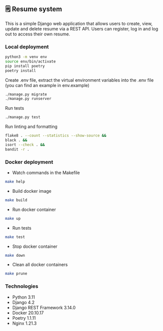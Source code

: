 ## 🗒 Resume system

This is a simple Django web application that allows users to create, view,
update and delete resume via a REST API. Users can register,
log in and log out to access their own resume.

### Local deployment

```bash
python3 -m venv env
source env/bin/activate
pip install poetry
poetry install
```

Create .env file, extract the virtual environment variables into the .env file (you can find an example in env.example)

```bash
./manage.py migrate
./manage.py runserver
```

Run tests

```bash
./manage.py test
```

Run linting and formatting

```bash
flake8 . --count --statistics --show-source &&
black . && 
isort --check . && 
bandit -r .
```

### Docker deployment

* Watch commands in the Makefile

```bash
make help
```

* Build docker image

```bash
make build
```

* Run docker container

```bash
make up
```

* Run tests

```bash
make test
```

* Stop docker container

```bash
make down
```

* Clean all docker containers

```bash
make prune
```

### Technologies

- Python 3.11
- Django 4.2
- Django REST Framework 3.14.0
- Docker 20.10.17
- Poetry 1.1.11
- Nginx 1.21.3